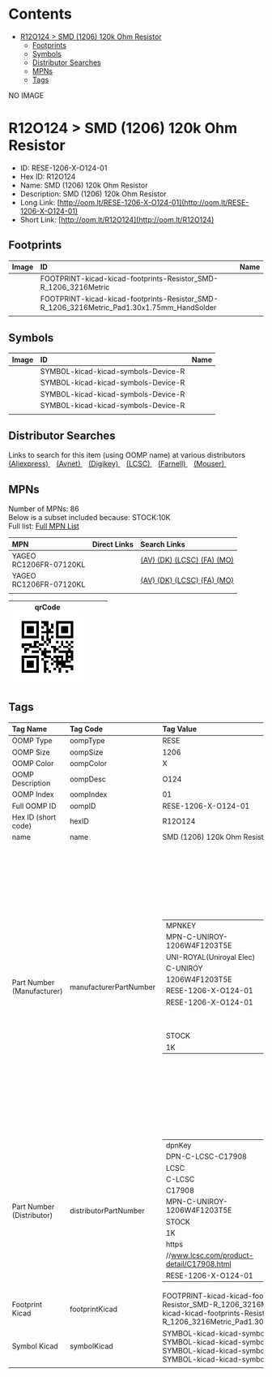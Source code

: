 



Contents
========

* [R12O124 > SMD (1206) 120k Ohm Resistor](#r12o124--smd-1206-120k-ohm-resistor)
	* [Footprints](#footprints)
	* [Symbols](#symbols)
	* [Distributor Searches](#distributor-searches)
	* [MPNs](#mpns)
	* [Tags](#tags)
  
NO IMAGE  
# R12O124 > SMD (1206) 120k Ohm Resistor

- ID: RESE-1206-X-O124-01
- Hex ID: R12O124
- Name: SMD (1206) 120k Ohm Resistor
- Description: SMD (1206) 120k Ohm Resistor
- Long Link: [http://oom.lt/RESE-1206-X-O124-01](http://oom.lt/RESE-1206-X-O124-01)
- Short Link: [http://oom.lt/R12O124](http://oom.lt/R12O124)

## Footprints
  

|Image|ID|Name|
| :--- | :--- | :--- |
||FOOTPRINT-kicad-kicad-footprints-Resistor_SMD-R_1206_3216Metric||
||FOOTPRINT-kicad-kicad-footprints-Resistor_SMD-R_1206_3216Metric_Pad1.30x1.75mm_HandSolder||
||||

## Symbols
  

|Image|ID|Name|
| :--- | :--- | :--- |
|![]()|SYMBOL-kicad-kicad-symbols-Device-R||
|![]()|SYMBOL-kicad-kicad-symbols-Device-R||
|![]()|SYMBOL-kicad-kicad-symbols-Device-R||
|![]()|SYMBOL-kicad-kicad-symbols-Device-R||
||||

## Distributor Searches
  
Links to search for this item (using OOMP name) at various distributors  
[(Aliexpress) ](https://www.aliexpress.com/wholesale?SearchText=1117SMD+1206+120k+Ohm+Resistor)&nbsp;&nbsp;&nbsp;[(Avnet) ](https://www.avnet.com/shop/us/search/SMD+1206+120k+Ohm+Resistor)&nbsp;&nbsp;&nbsp;[(Digikey) ](https://www.digikey.co.uk/en/products/result?s=SMD+1206+120k+Ohm+Resistor)&nbsp;&nbsp;&nbsp;[(LCSC) ](https://www.lcsc.com/search?q=SMD+1206+120k+Ohm+Resistor)&nbsp;&nbsp;&nbsp;[(Farnell) ](https://uk.farnell.com/search?st=SMD+1206+120k+Ohm+Resistor)&nbsp;&nbsp;&nbsp;[(Mouser) ](https://www.mouser.com/c/?q=SMD+1206+120k+Ohm+Resistor)&nbsp;&nbsp;&nbsp;
## MPNs
  
Number of MPNs: 86<br>Below is a subset included because: STOCK:10K <br>Full list: [Full MPN List](MPNLIST.md)  

|MPN|Direct Links|Search Links|
| :--- | :--- | :--- |
|YAGEO<br>RC1206FR-07120KL||[(AV) ](https://www.avnet.com/shop/us/search/RC1206FR-07120KL)[(DK) ](https://www.digikey.co.uk/products/en?keywords=RC1206FR-07120KL)[(LCSC) ](https://www.lcsc.com/search?q=RC1206FR-07120KL)[(FA) ](https://uk.farnell.com/search?st=RC1206FR-07120KL)[(MO) ](https://www.mouser.com/c/?q=RC1206FR-07120KL)|
|YAGEO<br>RC1206FR-07120KL||[(AV) ](https://www.avnet.com/shop/us/search/RC1206FR-07120KL)[(DK) ](https://www.digikey.co.uk/products/en?keywords=RC1206FR-07120KL)[(LCSC) ](https://www.lcsc.com/search?q=RC1206FR-07120KL)[(FA) ](https://uk.farnell.com/search?st=RC1206FR-07120KL)[(MO) ](https://www.mouser.com/c/?q=RC1206FR-07120KL)|
||||
  

|qrCode<br>[![](https://raw.githubusercontent.com/oomlout/oomlout_OOMP_parts_V2/main/RESE/1206/X/O124/01/qrCode_140.png)](https://github.com/oomlout/oomlout_OOMP_parts_V2/tree/main/RESE/1206/X/O124/01/qrCode.png)||||
| :---: | :---: | :---: | :---: |

## Tags
  

|Tag Name|Tag Code|Tag Value|
| :--- | :--- | :--- |
|OOMP Type|oompType|RESE|
|OOMP Size|oompSize|1206|
|OOMP Color|oompColor|X|
|OOMP Description|oompDesc|O124|
|OOMP Index|oompIndex|01|
|Full OOMP ID|oompID|RESE-1206-X-O124-01|
|Hex ID (short code)|hexID|R12O124|
|name|name|SMD (1206) 120k Ohm Resistor|
|Part Number (Manufacturer)|manufacturerPartNumber|<table><tr><td>MPNKEY</td></tr><tr><td> MPN-C-UNIROY-1206W4F1203T5E</td><td> MANUFACTURER</td></tr><tr><td> UNI-ROYAL(Uniroyal Elec)</td><td> MANUCODE</td></tr><tr><td> C-UNIROY</td><td> MPN</td></tr><tr><td> 1206W4F1203T5E</td><td> OOMPIDPARTIAL</td></tr><tr><td> RESE-1206-X-O124-01</td><td> OOMPID</td></tr><tr><td> RESE-1206-X-O124-01</td><td> LINK</td></tr><tr><td> </td><td> DESCRIPTION</td></tr><tr><td> </td><td> TAGS</td></tr><tr><td> STOCK</td></tr><tr><td>1K</td></tr></table></td><td> <table><tr><td>MPNKEY</td></tr><tr><td> MPN-C-UNIROY-1206W4J0124T5E</td><td> MANUFACTURER</td></tr><tr><td> UNI-ROYAL(Uniroyal Elec)</td><td> MANUCODE</td></tr><tr><td> C-UNIROY</td><td> MPN</td></tr><tr><td> 1206W4J0124T5E</td><td> OOMPIDPARTIAL</td></tr><tr><td> RESE-1206-X-O124-01</td><td> OOMPID</td></tr><tr><td> RESE-1206-X-O124-01</td><td> LINK</td></tr><tr><td> </td><td> DESCRIPTION</td></tr><tr><td> </td><td> TAGS</td></tr><tr><td> </td></tr></table></td><td> <table><tr><td>MPNKEY</td></tr><tr><td> MPN-C-UNIROY-TC0625B1203T5E</td><td> MANUFACTURER</td></tr><tr><td> UNI-ROYAL(Uniroyal Elec)</td><td> MANUCODE</td></tr><tr><td> C-UNIROY</td><td> MPN</td></tr><tr><td> TC0625B1203T5E</td><td> OOMPIDPARTIAL</td></tr><tr><td> RESE-1206-X-O124-01</td><td> OOMPID</td></tr><tr><td> RESE-1206-X-O124-01</td><td> LINK</td></tr><tr><td> </td><td> DESCRIPTION</td></tr><tr><td> </td><td> TAGS</td></tr><tr><td> </td></tr></table></td><td> <table><tr><td>MPNKEY</td></tr><tr><td> MPN-C-LIZELE-CR1206J40124G</td><td> MANUFACTURER</td></tr><tr><td> LIZ Elec</td><td> MANUCODE</td></tr><tr><td> C-LIZELE</td><td> MPN</td></tr><tr><td> CR1206J40124G</td><td> OOMPIDPARTIAL</td></tr><tr><td> RESE-1206-X-O124-01</td><td> OOMPID</td></tr><tr><td> RESE-1206-X-O124-01</td><td> LINK</td></tr><tr><td> </td><td> DESCRIPTION</td></tr><tr><td> </td><td> TAGS</td></tr><tr><td> </td></tr></table></td><td> <table><tr><td>MPNKEY</td></tr><tr><td> MPN-C-RALEC-RTT061203FTP</td><td> MANUFACTURER</td></tr><tr><td> RALEC</td><td> MANUCODE</td></tr><tr><td> C-RALEC</td><td> MPN</td></tr><tr><td> RTT061203FTP</td><td> OOMPIDPARTIAL</td></tr><tr><td> RESE-1206-X-O124-01</td><td> OOMPID</td></tr><tr><td> RESE-1206-X-O124-01</td><td> LINK</td></tr><tr><td> </td><td> DESCRIPTION</td></tr><tr><td> </td><td> TAGS</td></tr><tr><td> </td></tr></table></td><td> <table><tr><td>MPNKEY</td></tr><tr><td> MPN-C-RALEC-RTT06124JTP</td><td> MANUFACTURER</td></tr><tr><td> RALEC</td><td> MANUCODE</td></tr><tr><td> C-RALEC</td><td> MPN</td></tr><tr><td> RTT06124JTP</td><td> OOMPIDPARTIAL</td></tr><tr><td> RESE-1206-X-O124-01</td><td> OOMPID</td></tr><tr><td> RESE-1206-X-O124-01</td><td> LINK</td></tr><tr><td> </td><td> DESCRIPTION</td></tr><tr><td> </td><td> TAGS</td></tr><tr><td> </td></tr></table></td><td> <table><tr><td>MPNKEY</td></tr><tr><td> MPN-C-YAGEO-RT1206FRE07120KL</td><td> MANUFACTURER</td></tr><tr><td> YAGEO</td><td> MANUCODE</td></tr><tr><td> C-YAGEO</td><td> MPN</td></tr><tr><td> RT1206FRE07120KL</td><td> OOMPIDPARTIAL</td></tr><tr><td> RESE-1206-X-O124-01</td><td> OOMPID</td></tr><tr><td> RESE-1206-X-O124-01</td><td> LINK</td></tr><tr><td> </td><td> DESCRIPTION</td></tr><tr><td> </td><td> TAGS</td></tr><tr><td> </td></tr></table></td><td> <table><tr><td>MPNKEY</td></tr><tr><td> MPN-C-YAGEO-RT1206FRD07120KL</td><td> MANUFACTURER</td></tr><tr><td> YAGEO</td><td> MANUCODE</td></tr><tr><td> C-YAGEO</td><td> MPN</td></tr><tr><td> RT1206FRD07120KL</td><td> OOMPIDPARTIAL</td></tr><tr><td> RESE-1206-X-O124-01</td><td> OOMPID</td></tr><tr><td> RESE-1206-X-O124-01</td><td> LINK</td></tr><tr><td> </td><td> DESCRIPTION</td></tr><tr><td> </td><td> TAGS</td></tr><tr><td> </td></tr></table></td><td> <table><tr><td>MPNKEY</td></tr><tr><td> MPN-C-YAGEO-RT1206BRD07120KL</td><td> MANUFACTURER</td></tr><tr><td> YAGEO</td><td> MANUCODE</td></tr><tr><td> C-YAGEO</td><td> MPN</td></tr><tr><td> RT1206BRD07120KL</td><td> OOMPIDPARTIAL</td></tr><tr><td> RESE-1206-X-O124-01</td><td> OOMPID</td></tr><tr><td> RESE-1206-X-O124-01</td><td> LINK</td></tr><tr><td> </td><td> DESCRIPTION</td></tr><tr><td> </td><td> TAGS</td></tr><tr><td> STOCK</td></tr><tr><td>1K</td></tr></table></td><td> <table><tr><td>MPNKEY</td></tr><tr><td> MPN-C-YAGEO-RC1206JR-07120KL</td><td> MANUFACTURER</td></tr><tr><td> YAGEO</td><td> MANUCODE</td></tr><tr><td> C-YAGEO</td><td> MPN</td></tr><tr><td> RC1206JR-07120KL</td><td> OOMPIDPARTIAL</td></tr><tr><td> RESE-1206-X-O124-01</td><td> OOMPID</td></tr><tr><td> RESE-1206-X-O124-01</td><td> LINK</td></tr><tr><td> </td><td> DESCRIPTION</td></tr><tr><td> </td><td> TAGS</td></tr><tr><td> STOCK</td></tr><tr><td>1K</td></tr></table></td><td> <table><tr><td>MPNKEY</td></tr><tr><td> MPN-C-TAITEC-RM12FTN1203</td><td> MANUFACTURER</td></tr><tr><td> TA-I Tech</td><td> MANUCODE</td></tr><tr><td> C-TAITEC</td><td> MPN</td></tr><tr><td> RM12FTN1203</td><td> OOMPIDPARTIAL</td></tr><tr><td> RESE-1206-X-O124-01</td><td> OOMPID</td></tr><tr><td> RESE-1206-X-O124-01</td><td> LINK</td></tr><tr><td> </td><td> DESCRIPTION</td></tr><tr><td> </td><td> TAGS</td></tr><tr><td> </td></tr></table></td><td> <table><tr><td>MPNKEY</td></tr><tr><td> MPN-C-YAGEO-RC1206FR-07120KL</td><td> MANUFACTURER</td></tr><tr><td> YAGEO</td><td> MANUCODE</td></tr><tr><td> C-YAGEO</td><td> MPN</td></tr><tr><td> RC1206FR-07120KL</td><td> OOMPIDPARTIAL</td></tr><tr><td> RESE-1206-X-O124-01</td><td> OOMPID</td></tr><tr><td> RESE-1206-X-O124-01</td><td> LINK</td></tr><tr><td> </td><td> DESCRIPTION</td></tr><tr><td> </td><td> TAGS</td></tr><tr><td> STOCK</td></tr><tr><td>10K</td></tr></table></td><td> <table><tr><td>MPNKEY</td></tr><tr><td> MPN-C-WALSIN-WR12X1203FTL</td><td> MANUFACTURER</td></tr><tr><td> Walsin Tech Corp</td><td> MANUCODE</td></tr><tr><td> C-WALSIN</td><td> MPN</td></tr><tr><td> WR12X1203FTL</td><td> OOMPIDPARTIAL</td></tr><tr><td> RESE-1206-X-O124-01</td><td> OOMPID</td></tr><tr><td> RESE-1206-X-O124-01</td><td> LINK</td></tr><tr><td> </td><td> DESCRIPTION</td></tr><tr><td> </td><td> TAGS</td></tr><tr><td> STOCK</td></tr><tr><td>1K</td></tr></table></td><td> <table><tr><td>MPNKEY</td></tr><tr><td> MPN-C-WALSIN-WR12X124JTL</td><td> MANUFACTURER</td></tr><tr><td> Walsin Tech Corp</td><td> MANUCODE</td></tr><tr><td> C-WALSIN</td><td> MPN</td></tr><tr><td> WR12X124JTL</td><td> OOMPIDPARTIAL</td></tr><tr><td> RESE-1206-X-O124-01</td><td> OOMPID</td></tr><tr><td> RESE-1206-X-O124-01</td><td> LINK</td></tr><tr><td> </td><td> DESCRIPTION</td></tr><tr><td> </td><td> TAGS</td></tr><tr><td> </td></tr></table></td><td> <table><tr><td>MPNKEY</td></tr><tr><td> MPN-C-BOURNS-CR1206-FX-1203ELF</td><td> MANUFACTURER</td></tr><tr><td> BOURNS</td><td> MANUCODE</td></tr><tr><td> C-BOURNS</td><td> MPN</td></tr><tr><td> CR1206-FX-1203ELF</td><td> OOMPIDPARTIAL</td></tr><tr><td> RESE-1206-X-O124-01</td><td> OOMPID</td></tr><tr><td> RESE-1206-X-O124-01</td><td> LINK</td></tr><tr><td> </td><td> DESCRIPTION</td></tr><tr><td> </td><td> TAGS</td></tr><tr><td> </td></tr></table></td><td> <table><tr><td>MPNKEY</td></tr><tr><td> MPN-C-YAGEO-AC1206FR-07120KL</td><td> MANUFACTURER</td></tr><tr><td> YAGEO</td><td> MANUCODE</td></tr><tr><td> C-YAGEO</td><td> MPN</td></tr><tr><td> AC1206FR-07120KL</td><td> OOMPIDPARTIAL</td></tr><tr><td> RESE-1206-X-O124-01</td><td> OOMPID</td></tr><tr><td> RESE-1206-X-O124-01</td><td> LINK</td></tr><tr><td> </td><td> DESCRIPTION</td></tr><tr><td> </td><td> TAGS</td></tr><tr><td> </td></tr></table></td><td> <table><tr><td>MPNKEY</td></tr><tr><td> MPN-C-YAGEO-AC1206JR-07120KL</td><td> MANUFACTURER</td></tr><tr><td> YAGEO</td><td> MANUCODE</td></tr><tr><td> C-YAGEO</td><td> MPN</td></tr><tr><td> AC1206JR-07120KL</td><td> OOMPIDPARTIAL</td></tr><tr><td> RESE-1206-X-O124-01</td><td> OOMPID</td></tr><tr><td> RESE-1206-X-O124-01</td><td> LINK</td></tr><tr><td> </td><td> DESCRIPTION</td></tr><tr><td> </td><td> TAGS</td></tr><tr><td> STOCK</td></tr><tr><td>1K</td></tr></table></td><td> <table><tr><td>MPNKEY</td></tr><tr><td> MPN-C-EVEROH-CR1206F120KP05Z</td><td> MANUFACTURER</td></tr><tr><td> Ever Ohms Tech</td><td> MANUCODE</td></tr><tr><td> C-EVEROH</td><td> MPN</td></tr><tr><td> CR1206F120KP05Z</td><td> OOMPIDPARTIAL</td></tr><tr><td> RESE-1206-X-O124-01</td><td> OOMPID</td></tr><tr><td> RESE-1206-X-O124-01</td><td> LINK</td></tr><tr><td> </td><td> DESCRIPTION</td></tr><tr><td> </td><td> TAGS</td></tr><tr><td> STOCK</td></tr><tr><td>1K</td></tr></table></td><td> <table><tr><td>MPNKEY</td></tr><tr><td> MPN-C-FHGUAN-RS-06K124JT</td><td> MANUFACTURER</td></tr><tr><td> FH (Guangdong Fenghua Advanced Tech)</td><td> MANUCODE</td></tr><tr><td> C-FHGUAN</td><td> MPN</td></tr><tr><td> RS-06K124JT</td><td> OOMPIDPARTIAL</td></tr><tr><td> RESE-1206-X-O124-01</td><td> OOMPID</td></tr><tr><td> RESE-1206-X-O124-01</td><td> LINK</td></tr><tr><td> </td><td> DESCRIPTION</td></tr><tr><td> </td><td> TAGS</td></tr><tr><td> STOCK</td></tr><tr><td>1K</td></tr></table></td><td> <table><tr><td>MPNKEY</td></tr><tr><td> MPN-C-FHGUAN-RS-06K1203FT</td><td> MANUFACTURER</td></tr><tr><td> FH (Guangdong Fenghua Advanced Tech)</td><td> MANUCODE</td></tr><tr><td> C-FHGUAN</td><td> MPN</td></tr><tr><td> RS-06K1203FT</td><td> OOMPIDPARTIAL</td></tr><tr><td> RESE-1206-X-O124-01</td><td> OOMPID</td></tr><tr><td> RESE-1206-X-O124-01</td><td> LINK</td></tr><tr><td> </td><td> DESCRIPTION</td></tr><tr><td> </td><td> TAGS</td></tr><tr><td> </td></tr></table></td><td> <table><tr><td>MPNKEY</td></tr><tr><td> MPN-C-FHGUAN-RS-06K124FT</td><td> MANUFACTURER</td></tr><tr><td> FH (Guangdong Fenghua Advanced Tech)</td><td> MANUCODE</td></tr><tr><td> C-FHGUAN</td><td> MPN</td></tr><tr><td> RS-06K124FT</td><td> OOMPIDPARTIAL</td></tr><tr><td> RESE-1206-X-O124-01</td><td> OOMPID</td></tr><tr><td> RESE-1206-X-O124-01</td><td> LINK</td></tr><tr><td> </td><td> DESCRIPTION</td></tr><tr><td> </td><td> TAGS</td></tr><tr><td> STOCK</td></tr><tr><td>1K</td></tr></table></td><td> <table><tr><td>MPNKEY</td></tr><tr><td> MPN-C-KAMAYA-RMC1/8K124FTP</td><td> MANUFACTURER</td></tr><tr><td> KAMAYA</td><td> MANUCODE</td></tr><tr><td> C-KAMAYA</td><td> MPN</td></tr><tr><td> RMC1/8K124FTP</td><td> OOMPIDPARTIAL</td></tr><tr><td> RESE-1206-X-O124-01</td><td> OOMPID</td></tr><tr><td> RESE-1206-X-O124-01</td><td> LINK</td></tr><tr><td> </td><td> DESCRIPTION</td></tr><tr><td> </td><td> TAGS</td></tr><tr><td> </td></tr></table></td><td> <table><tr><td>MPNKEY</td></tr><tr><td> MPN-C-KAMAYA-RMC1/8K124BTP</td><td> MANUFACTURER</td></tr><tr><td> KAMAYA</td><td> MANUCODE</td></tr><tr><td> C-KAMAYA</td><td> MPN</td></tr><tr><td> RMC1/8K124BTP</td><td> OOMPIDPARTIAL</td></tr><tr><td> RESE-1206-X-O124-01</td><td> OOMPID</td></tr><tr><td> RESE-1206-X-O124-01</td><td> LINK</td></tr><tr><td> </td><td> DESCRIPTION</td></tr><tr><td> </td><td> TAGS</td></tr><tr><td> </td></tr></table></td><td> <table><tr><td>MPNKEY</td></tr><tr><td> MPN-C-KOASPE-RK73H2BTTD1203F</td><td> MANUFACTURER</td></tr><tr><td> KOA Speer Elec</td><td> MANUCODE</td></tr><tr><td> C-KOASPE</td><td> MPN</td></tr><tr><td> RK73H2BTTD1203F</td><td> OOMPIDPARTIAL</td></tr><tr><td> RESE-1206-X-O124-01</td><td> OOMPID</td></tr><tr><td> RESE-1206-X-O124-01</td><td> LINK</td></tr><tr><td> </td><td> DESCRIPTION</td></tr><tr><td> </td><td> TAGS</td></tr><tr><td> </td></tr></table></td><td> <table><tr><td>MPNKEY</td></tr><tr><td> MPN-C-RESIST-AECR1206F120KK9</td><td> MANUFACTURER</td></tr><tr><td> Resistor.Today</td><td> MANUCODE</td></tr><tr><td> C-RESIST</td><td> MPN</td></tr><tr><td> AECR1206F120KK9</td><td> OOMPIDPARTIAL</td></tr><tr><td> RESE-1206-X-O124-01</td><td> OOMPID</td></tr><tr><td> RESE-1206-X-O124-01</td><td> LINK</td></tr><tr><td> </td><td> DESCRIPTION</td></tr><tr><td> </td><td> TAGS</td></tr><tr><td> STOCK</td></tr><tr><td>1K</td></tr></table></td><td> <table><tr><td>MPNKEY</td></tr><tr><td> MPN-C-VIKING-CR-06FL7--120K</td><td> MANUFACTURER</td></tr><tr><td> Viking Tech</td><td> MANUCODE</td></tr><tr><td> C-VIKING</td><td> MPN</td></tr><tr><td> CR-06FL7--120K</td><td> OOMPIDPARTIAL</td></tr><tr><td> RESE-1206-X-O124-01</td><td> OOMPID</td></tr><tr><td> RESE-1206-X-O124-01</td><td> LINK</td></tr><tr><td> </td><td> DESCRIPTION</td></tr><tr><td> </td><td> TAGS</td></tr><tr><td> STOCK</td></tr><tr><td>1K</td></tr></table></td><td> <table><tr><td>MPNKEY</td></tr><tr><td> MPN-C-EVEROH-CR1206F120KP05</td><td> MANUFACTURER</td></tr><tr><td> Ever Ohms Tech</td><td> MANUCODE</td></tr><tr><td> C-EVEROH</td><td> MPN</td></tr><tr><td> CR1206F120KP05</td><td> OOMPIDPARTIAL</td></tr><tr><td> RESE-1206-X-O124-01</td><td> OOMPID</td></tr><tr><td> RESE-1206-X-O124-01</td><td> LINK</td></tr><tr><td> </td><td> DESCRIPTION</td></tr><tr><td> </td><td> TAGS</td></tr><tr><td> </td></tr></table></td><td> <table><tr><td>MPNKEY</td></tr><tr><td> MPN-C-KOASPE-RK73B2BTTD124J</td><td> MANUFACTURER</td></tr><tr><td> KOA Speer Elec</td><td> MANUCODE</td></tr><tr><td> C-KOASPE</td><td> MPN</td></tr><tr><td> RK73B2BTTD124J</td><td> OOMPIDPARTIAL</td></tr><tr><td> RESE-1206-X-O124-01</td><td> OOMPID</td></tr><tr><td> RESE-1206-X-O124-01</td><td> LINK</td></tr><tr><td> </td><td> DESCRIPTION</td></tr><tr><td> </td><td> TAGS</td></tr><tr><td> STOCK</td></tr><tr><td>1K</td></tr></table></td><td> <table><tr><td>MPNKEY</td></tr><tr><td> MPN-C-UNIROY-NQ06W4F1203T5E</td><td> MANUFACTURER</td></tr><tr><td> UNI-ROYAL(Uniroyal Elec)</td><td> MANUCODE</td></tr><tr><td> C-UNIROY</td><td> MPN</td></tr><tr><td> NQ06W4F1203T5E</td><td> OOMPIDPARTIAL</td></tr><tr><td> RESE-1206-X-O124-01</td><td> OOMPID</td></tr><tr><td> RESE-1206-X-O124-01</td><td> LINK</td></tr><tr><td> </td><td> DESCRIPTION</td></tr><tr><td> </td><td> TAGS</td></tr><tr><td> STOCK</td></tr><tr><td>1K</td></tr></table></td><td> <table><tr><td>MPNKEY</td></tr><tr><td> MPN-C-UNIROY-AS0606J0124T5E</td><td> MANUFACTURER</td></tr><tr><td> UNI-ROYAL(Uniroyal Elec)</td><td> MANUCODE</td></tr><tr><td> C-UNIROY</td><td> MPN</td></tr><tr><td> AS0606J0124T5E</td><td> OOMPIDPARTIAL</td></tr><tr><td> RESE-1206-X-O124-01</td><td> OOMPID</td></tr><tr><td> RESE-1206-X-O124-01</td><td> LINK</td></tr><tr><td> </td><td> DESCRIPTION</td></tr><tr><td> </td><td> TAGS</td></tr><tr><td> STOCK</td></tr><tr><td>1K</td></tr></table></td><td> <table><tr><td>MPNKEY</td></tr><tr><td> MPN-C-PANASO-ERJ-U08F1203V</td><td> MANUFACTURER</td></tr><tr><td> PANASONIC</td><td> MANUCODE</td></tr><tr><td> C-PANASO</td><td> MPN</td></tr><tr><td> ERJ-U08F1203V</td><td> OOMPIDPARTIAL</td></tr><tr><td> RESE-1206-X-O124-01</td><td> OOMPID</td></tr><tr><td> RESE-1206-X-O124-01</td><td> LINK</td></tr><tr><td> </td><td> DESCRIPTION</td></tr><tr><td> </td><td> TAGS</td></tr><tr><td> </td></tr></table></td><td> <table><tr><td>MPNKEY</td></tr><tr><td> MPN-C-VISHAY-TNPW1206120KBETY</td><td> MANUFACTURER</td></tr><tr><td> Vishay Intertech</td><td> MANUCODE</td></tr><tr><td> C-VISHAY</td><td> MPN</td></tr><tr><td> TNPW1206120KBETY</td><td> OOMPIDPARTIAL</td></tr><tr><td> RESE-1206-X-O124-01</td><td> OOMPID</td></tr><tr><td> RESE-1206-X-O124-01</td><td> LINK</td></tr><tr><td> </td><td> DESCRIPTION</td></tr><tr><td> </td><td> TAGS</td></tr><tr><td> </td></tr></table></td><td> <table><tr><td>MPNKEY</td></tr><tr><td> MPN-C-VISHAY-TNPW1206120KFHEA</td><td> MANUFACTURER</td></tr><tr><td> Vishay Intertech</td><td> MANUCODE</td></tr><tr><td> C-VISHAY</td><td> MPN</td></tr><tr><td> TNPW1206120KFHEA</td><td> OOMPIDPARTIAL</td></tr><tr><td> RESE-1206-X-O124-01</td><td> OOMPID</td></tr><tr><td> RESE-1206-X-O124-01</td><td> LINK</td></tr><tr><td> </td><td> DESCRIPTION</td></tr><tr><td> </td><td> TAGS</td></tr><tr><td> </td></tr></table></td><td> <table><tr><td>MPNKEY</td></tr><tr><td> MPN-C-VISHAY-TNPW1206120KBETA</td><td> MANUFACTURER</td></tr><tr><td> Vishay Intertech</td><td> MANUCODE</td></tr><tr><td> C-VISHAY</td><td> MPN</td></tr><tr><td> TNPW1206120KBETA</td><td> OOMPIDPARTIAL</td></tr><tr><td> RESE-1206-X-O124-01</td><td> OOMPID</td></tr><tr><td> RESE-1206-X-O124-01</td><td> LINK</td></tr><tr><td> </td><td> DESCRIPTION</td></tr><tr><td> </td><td> TAGS</td></tr><tr><td> </td></tr></table></td><td> <table><tr><td>MPNKEY</td></tr><tr><td> MPN-C-PANASO-ERA-8AEB124V</td><td> MANUFACTURER</td></tr><tr><td> PANASONIC</td><td> MANUCODE</td></tr><tr><td> C-PANASO</td><td> MPN</td></tr><tr><td> ERA-8AEB124V</td><td> OOMPIDPARTIAL</td></tr><tr><td> RESE-1206-X-O124-01</td><td> OOMPID</td></tr><tr><td> RESE-1206-X-O124-01</td><td> LINK</td></tr><tr><td> </td><td> DESCRIPTION</td></tr><tr><td> </td><td> TAGS</td></tr><tr><td> </td></tr></table></td><td> <table><tr><td>MPNKEY</td></tr><tr><td> MPN-C-SUSUMU-RG3216P-1203-B-T1</td><td> MANUFACTURER</td></tr><tr><td> SUSUMU</td><td> MANUCODE</td></tr><tr><td> C-SUSUMU</td><td> MPN</td></tr><tr><td> RG3216P-1203-B-T1</td><td> OOMPIDPARTIAL</td></tr><tr><td> RESE-1206-X-O124-01</td><td> OOMPID</td></tr><tr><td> RESE-1206-X-O124-01</td><td> LINK</td></tr><tr><td> </td><td> DESCRIPTION</td></tr><tr><td> </td><td> TAGS</td></tr><tr><td> </td></tr></table></td><td> <table><tr><td>MPNKEY</td></tr><tr><td> MPN-C-VISHAY-CRCW1206120KJNEA</td><td> MANUFACTURER</td></tr><tr><td> Vishay Intertech</td><td> MANUCODE</td></tr><tr><td> C-VISHAY</td><td> MPN</td></tr><tr><td> CRCW1206120KJNEA</td><td> OOMPIDPARTIAL</td></tr><tr><td> RESE-1206-X-O124-01</td><td> OOMPID</td></tr><tr><td> RESE-1206-X-O124-01</td><td> LINK</td></tr><tr><td> </td><td> DESCRIPTION</td></tr><tr><td> </td><td> TAGS</td></tr><tr><td> </td></tr></table></td><td> <table><tr><td>MPNKEY</td></tr><tr><td> MPN-C-ROHMSE-ESR18EZPJ124</td><td> MANUFACTURER</td></tr><tr><td> ROHM Semicon</td><td> MANUCODE</td></tr><tr><td> C-ROHMSE</td><td> MPN</td></tr><tr><td> ESR18EZPJ124</td><td> OOMPIDPARTIAL</td></tr><tr><td> RESE-1206-X-O124-01</td><td> OOMPID</td></tr><tr><td> RESE-1206-X-O124-01</td><td> LINK</td></tr><tr><td> </td><td> DESCRIPTION</td></tr><tr><td> </td><td> TAGS</td></tr><tr><td> </td></tr></table></td><td> <table><tr><td>MPNKEY</td></tr><tr><td> MPN-C-VISHAY-TNPW1206120KBEEA</td><td> MANUFACTURER</td></tr><tr><td> Vishay Intertech</td><td> MANUCODE</td></tr><tr><td> C-VISHAY</td><td> MPN</td></tr><tr><td> TNPW1206120KBEEA</td><td> OOMPIDPARTIAL</td></tr><tr><td> RESE-1206-X-O124-01</td><td> OOMPID</td></tr><tr><td> RESE-1206-X-O124-01</td><td> LINK</td></tr><tr><td> </td><td> DESCRIPTION</td></tr><tr><td> </td><td> TAGS</td></tr><tr><td> </td></tr></table></td><td> <table><tr><td>MPNKEY</td></tr><tr><td> MPN-C-VISHAY-CRCW1206120KFKEA</td><td> MANUFACTURER</td></tr><tr><td> Vishay Intertech</td><td> MANUCODE</td></tr><tr><td> C-VISHAY</td><td> MPN</td></tr><tr><td> CRCW1206120KFKEA</td><td> OOMPIDPARTIAL</td></tr><tr><td> RESE-1206-X-O124-01</td><td> OOMPID</td></tr><tr><td> RESE-1206-X-O124-01</td><td> LINK</td></tr><tr><td> </td><td> DESCRIPTION</td></tr><tr><td> </td><td> TAGS</td></tr><tr><td> </td></tr></table></td><td> <table><tr><td>MPNKEY</td></tr><tr><td> MPN-C-TECONN-CRG1206F120K</td><td> MANUFACTURER</td></tr><tr><td> TE Connectivity</td><td> MANUCODE</td></tr><tr><td> C-TECONN</td><td> MPN</td></tr><tr><td> CRG1206F120K</td><td> OOMPIDPARTIAL</td></tr><tr><td> RESE-1206-X-O124-01</td><td> OOMPID</td></tr><tr><td> RESE-1206-X-O124-01</td><td> LINK</td></tr><tr><td> </td><td> DESCRIPTION</td></tr><tr><td> </td><td> TAGS</td></tr><tr><td> </td></tr></table></td><td> <table><tr><td>MPNKEY</td></tr><tr><td> MPN-C-TECONN-CRGH1206J120K</td><td> MANUFACTURER</td></tr><tr><td> TE Connectivity</td><td> MANUCODE</td></tr><tr><td> C-TECONN</td><td> MPN</td></tr><tr><td> CRGH1206J120K</td><td> OOMPIDPARTIAL</td></tr><tr><td> RESE-1206-X-O124-01</td><td> OOMPID</td></tr><tr><td> RESE-1206-X-O124-01</td><td> LINK</td></tr><tr><td> </td><td> DESCRIPTION</td></tr><tr><td> </td><td> TAGS</td></tr><tr><td> </td></tr></table></td><td> <table><tr><td>MPNKEY</td></tr><tr><td> MPN-C-ROHMSE-ESR18EZPF1203</td><td> MANUFACTURER</td></tr><tr><td> ROHM Semicon</td><td> MANUCODE</td></tr><tr><td> C-ROHMSE</td><td> MPN</td></tr><tr><td> ESR18EZPF1203</td><td> OOMPIDPARTIAL</td></tr><tr><td> RESE-1206-X-O124-01</td><td> OOMPID</td></tr><tr><td> RESE-1206-X-O124-01</td><td> LINK</td></tr><tr><td> </td><td> DESCRIPTION</td></tr><tr><td> </td><td> TAGS</td></tr><tr><td> </td></tr></table></td><td> <table><tr><td>MPNKEY</td></tr><tr><td> MPN-C-UNIROY-1206W4F1203T5E</td><td> MANUFACTURER</td></tr><tr><td> UNI-ROYAL(Uniroyal Elec)</td><td> MANUCODE</td></tr><tr><td> C-UNIROY</td><td> MPN</td></tr><tr><td> 1206W4F1203T5E</td><td> OOMPIDPARTIAL</td></tr><tr><td> RESE-1206-X-O124-01</td><td> OOMPID</td></tr><tr><td> RESE-1206-X-O124-01</td><td> LINK</td></tr><tr><td> </td><td> DESCRIPTION</td></tr><tr><td> </td><td> TAGS</td></tr><tr><td> STOCK</td></tr><tr><td>1K</td></tr></table></td><td> <table><tr><td>MPNKEY</td></tr><tr><td> MPN-C-UNIROY-1206W4J0124T5E</td><td> MANUFACTURER</td></tr><tr><td> UNI-ROYAL(Uniroyal Elec)</td><td> MANUCODE</td></tr><tr><td> C-UNIROY</td><td> MPN</td></tr><tr><td> 1206W4J0124T5E</td><td> OOMPIDPARTIAL</td></tr><tr><td> RESE-1206-X-O124-01</td><td> OOMPID</td></tr><tr><td> RESE-1206-X-O124-01</td><td> LINK</td></tr><tr><td> </td><td> DESCRIPTION</td></tr><tr><td> </td><td> TAGS</td></tr><tr><td> </td></tr></table></td><td> <table><tr><td>MPNKEY</td></tr><tr><td> MPN-C-UNIROY-TC0625B1203T5E</td><td> MANUFACTURER</td></tr><tr><td> UNI-ROYAL(Uniroyal Elec)</td><td> MANUCODE</td></tr><tr><td> C-UNIROY</td><td> MPN</td></tr><tr><td> TC0625B1203T5E</td><td> OOMPIDPARTIAL</td></tr><tr><td> RESE-1206-X-O124-01</td><td> OOMPID</td></tr><tr><td> RESE-1206-X-O124-01</td><td> LINK</td></tr><tr><td> </td><td> DESCRIPTION</td></tr><tr><td> </td><td> TAGS</td></tr><tr><td> </td></tr></table></td><td> <table><tr><td>MPNKEY</td></tr><tr><td> MPN-C-LIZELE-CR1206J40124G</td><td> MANUFACTURER</td></tr><tr><td> LIZ Elec</td><td> MANUCODE</td></tr><tr><td> C-LIZELE</td><td> MPN</td></tr><tr><td> CR1206J40124G</td><td> OOMPIDPARTIAL</td></tr><tr><td> RESE-1206-X-O124-01</td><td> OOMPID</td></tr><tr><td> RESE-1206-X-O124-01</td><td> LINK</td></tr><tr><td> </td><td> DESCRIPTION</td></tr><tr><td> </td><td> TAGS</td></tr><tr><td> </td></tr></table></td><td> <table><tr><td>MPNKEY</td></tr><tr><td> MPN-C-RALEC-RTT061203FTP</td><td> MANUFACTURER</td></tr><tr><td> RALEC</td><td> MANUCODE</td></tr><tr><td> C-RALEC</td><td> MPN</td></tr><tr><td> RTT061203FTP</td><td> OOMPIDPARTIAL</td></tr><tr><td> RESE-1206-X-O124-01</td><td> OOMPID</td></tr><tr><td> RESE-1206-X-O124-01</td><td> LINK</td></tr><tr><td> </td><td> DESCRIPTION</td></tr><tr><td> </td><td> TAGS</td></tr><tr><td> </td></tr></table></td><td> <table><tr><td>MPNKEY</td></tr><tr><td> MPN-C-RALEC-RTT06124JTP</td><td> MANUFACTURER</td></tr><tr><td> RALEC</td><td> MANUCODE</td></tr><tr><td> C-RALEC</td><td> MPN</td></tr><tr><td> RTT06124JTP</td><td> OOMPIDPARTIAL</td></tr><tr><td> RESE-1206-X-O124-01</td><td> OOMPID</td></tr><tr><td> RESE-1206-X-O124-01</td><td> LINK</td></tr><tr><td> </td><td> DESCRIPTION</td></tr><tr><td> </td><td> TAGS</td></tr><tr><td> </td></tr></table></td><td> <table><tr><td>MPNKEY</td></tr><tr><td> MPN-C-YAGEO-RT1206FRE07120KL</td><td> MANUFACTURER</td></tr><tr><td> YAGEO</td><td> MANUCODE</td></tr><tr><td> C-YAGEO</td><td> MPN</td></tr><tr><td> RT1206FRE07120KL</td><td> OOMPIDPARTIAL</td></tr><tr><td> RESE-1206-X-O124-01</td><td> OOMPID</td></tr><tr><td> RESE-1206-X-O124-01</td><td> LINK</td></tr><tr><td> </td><td> DESCRIPTION</td></tr><tr><td> </td><td> TAGS</td></tr><tr><td> </td></tr></table></td><td> <table><tr><td>MPNKEY</td></tr><tr><td> MPN-C-YAGEO-RT1206FRD07120KL</td><td> MANUFACTURER</td></tr><tr><td> YAGEO</td><td> MANUCODE</td></tr><tr><td> C-YAGEO</td><td> MPN</td></tr><tr><td> RT1206FRD07120KL</td><td> OOMPIDPARTIAL</td></tr><tr><td> RESE-1206-X-O124-01</td><td> OOMPID</td></tr><tr><td> RESE-1206-X-O124-01</td><td> LINK</td></tr><tr><td> </td><td> DESCRIPTION</td></tr><tr><td> </td><td> TAGS</td></tr><tr><td> </td></tr></table></td><td> <table><tr><td>MPNKEY</td></tr><tr><td> MPN-C-YAGEO-RT1206BRD07120KL</td><td> MANUFACTURER</td></tr><tr><td> YAGEO</td><td> MANUCODE</td></tr><tr><td> C-YAGEO</td><td> MPN</td></tr><tr><td> RT1206BRD07120KL</td><td> OOMPIDPARTIAL</td></tr><tr><td> RESE-1206-X-O124-01</td><td> OOMPID</td></tr><tr><td> RESE-1206-X-O124-01</td><td> LINK</td></tr><tr><td> </td><td> DESCRIPTION</td></tr><tr><td> </td><td> TAGS</td></tr><tr><td> STOCK</td></tr><tr><td>1K</td></tr></table></td><td> <table><tr><td>MPNKEY</td></tr><tr><td> MPN-C-YAGEO-RC1206JR-07120KL</td><td> MANUFACTURER</td></tr><tr><td> YAGEO</td><td> MANUCODE</td></tr><tr><td> C-YAGEO</td><td> MPN</td></tr><tr><td> RC1206JR-07120KL</td><td> OOMPIDPARTIAL</td></tr><tr><td> RESE-1206-X-O124-01</td><td> OOMPID</td></tr><tr><td> RESE-1206-X-O124-01</td><td> LINK</td></tr><tr><td> </td><td> DESCRIPTION</td></tr><tr><td> </td><td> TAGS</td></tr><tr><td> STOCK</td></tr><tr><td>1K</td></tr></table></td><td> <table><tr><td>MPNKEY</td></tr><tr><td> MPN-C-TAITEC-RM12FTN1203</td><td> MANUFACTURER</td></tr><tr><td> TA-I Tech</td><td> MANUCODE</td></tr><tr><td> C-TAITEC</td><td> MPN</td></tr><tr><td> RM12FTN1203</td><td> OOMPIDPARTIAL</td></tr><tr><td> RESE-1206-X-O124-01</td><td> OOMPID</td></tr><tr><td> RESE-1206-X-O124-01</td><td> LINK</td></tr><tr><td> </td><td> DESCRIPTION</td></tr><tr><td> </td><td> TAGS</td></tr><tr><td> </td></tr></table></td><td> <table><tr><td>MPNKEY</td></tr><tr><td> MPN-C-YAGEO-RC1206FR-07120KL</td><td> MANUFACTURER</td></tr><tr><td> YAGEO</td><td> MANUCODE</td></tr><tr><td> C-YAGEO</td><td> MPN</td></tr><tr><td> RC1206FR-07120KL</td><td> OOMPIDPARTIAL</td></tr><tr><td> RESE-1206-X-O124-01</td><td> OOMPID</td></tr><tr><td> RESE-1206-X-O124-01</td><td> LINK</td></tr><tr><td> </td><td> DESCRIPTION</td></tr><tr><td> </td><td> TAGS</td></tr><tr><td> STOCK</td></tr><tr><td>10K</td></tr></table></td><td> <table><tr><td>MPNKEY</td></tr><tr><td> MPN-C-WALSIN-WR12X1203FTL</td><td> MANUFACTURER</td></tr><tr><td> Walsin Tech Corp</td><td> MANUCODE</td></tr><tr><td> C-WALSIN</td><td> MPN</td></tr><tr><td> WR12X1203FTL</td><td> OOMPIDPARTIAL</td></tr><tr><td> RESE-1206-X-O124-01</td><td> OOMPID</td></tr><tr><td> RESE-1206-X-O124-01</td><td> LINK</td></tr><tr><td> </td><td> DESCRIPTION</td></tr><tr><td> </td><td> TAGS</td></tr><tr><td> STOCK</td></tr><tr><td>1K</td></tr></table></td><td> <table><tr><td>MPNKEY</td></tr><tr><td> MPN-C-WALSIN-WR12X124JTL</td><td> MANUFACTURER</td></tr><tr><td> Walsin Tech Corp</td><td> MANUCODE</td></tr><tr><td> C-WALSIN</td><td> MPN</td></tr><tr><td> WR12X124JTL</td><td> OOMPIDPARTIAL</td></tr><tr><td> RESE-1206-X-O124-01</td><td> OOMPID</td></tr><tr><td> RESE-1206-X-O124-01</td><td> LINK</td></tr><tr><td> </td><td> DESCRIPTION</td></tr><tr><td> </td><td> TAGS</td></tr><tr><td> </td></tr></table></td><td> <table><tr><td>MPNKEY</td></tr><tr><td> MPN-C-BOURNS-CR1206-FX-1203ELF</td><td> MANUFACTURER</td></tr><tr><td> BOURNS</td><td> MANUCODE</td></tr><tr><td> C-BOURNS</td><td> MPN</td></tr><tr><td> CR1206-FX-1203ELF</td><td> OOMPIDPARTIAL</td></tr><tr><td> RESE-1206-X-O124-01</td><td> OOMPID</td></tr><tr><td> RESE-1206-X-O124-01</td><td> LINK</td></tr><tr><td> </td><td> DESCRIPTION</td></tr><tr><td> </td><td> TAGS</td></tr><tr><td> </td></tr></table></td><td> <table><tr><td>MPNKEY</td></tr><tr><td> MPN-C-YAGEO-AC1206FR-07120KL</td><td> MANUFACTURER</td></tr><tr><td> YAGEO</td><td> MANUCODE</td></tr><tr><td> C-YAGEO</td><td> MPN</td></tr><tr><td> AC1206FR-07120KL</td><td> OOMPIDPARTIAL</td></tr><tr><td> RESE-1206-X-O124-01</td><td> OOMPID</td></tr><tr><td> RESE-1206-X-O124-01</td><td> LINK</td></tr><tr><td> </td><td> DESCRIPTION</td></tr><tr><td> </td><td> TAGS</td></tr><tr><td> </td></tr></table></td><td> <table><tr><td>MPNKEY</td></tr><tr><td> MPN-C-YAGEO-AC1206JR-07120KL</td><td> MANUFACTURER</td></tr><tr><td> YAGEO</td><td> MANUCODE</td></tr><tr><td> C-YAGEO</td><td> MPN</td></tr><tr><td> AC1206JR-07120KL</td><td> OOMPIDPARTIAL</td></tr><tr><td> RESE-1206-X-O124-01</td><td> OOMPID</td></tr><tr><td> RESE-1206-X-O124-01</td><td> LINK</td></tr><tr><td> </td><td> DESCRIPTION</td></tr><tr><td> </td><td> TAGS</td></tr><tr><td> STOCK</td></tr><tr><td>1K</td></tr></table></td><td> <table><tr><td>MPNKEY</td></tr><tr><td> MPN-C-EVEROH-CR1206F120KP05Z</td><td> MANUFACTURER</td></tr><tr><td> Ever Ohms Tech</td><td> MANUCODE</td></tr><tr><td> C-EVEROH</td><td> MPN</td></tr><tr><td> CR1206F120KP05Z</td><td> OOMPIDPARTIAL</td></tr><tr><td> RESE-1206-X-O124-01</td><td> OOMPID</td></tr><tr><td> RESE-1206-X-O124-01</td><td> LINK</td></tr><tr><td> </td><td> DESCRIPTION</td></tr><tr><td> </td><td> TAGS</td></tr><tr><td> STOCK</td></tr><tr><td>1K</td></tr></table></td><td> <table><tr><td>MPNKEY</td></tr><tr><td> MPN-C-FHGUAN-RS-06K124JT</td><td> MANUFACTURER</td></tr><tr><td> FH (Guangdong Fenghua Advanced Tech)</td><td> MANUCODE</td></tr><tr><td> C-FHGUAN</td><td> MPN</td></tr><tr><td> RS-06K124JT</td><td> OOMPIDPARTIAL</td></tr><tr><td> RESE-1206-X-O124-01</td><td> OOMPID</td></tr><tr><td> RESE-1206-X-O124-01</td><td> LINK</td></tr><tr><td> </td><td> DESCRIPTION</td></tr><tr><td> </td><td> TAGS</td></tr><tr><td> STOCK</td></tr><tr><td>1K</td></tr></table></td><td> <table><tr><td>MPNKEY</td></tr><tr><td> MPN-C-FHGUAN-RS-06K1203FT</td><td> MANUFACTURER</td></tr><tr><td> FH (Guangdong Fenghua Advanced Tech)</td><td> MANUCODE</td></tr><tr><td> C-FHGUAN</td><td> MPN</td></tr><tr><td> RS-06K1203FT</td><td> OOMPIDPARTIAL</td></tr><tr><td> RESE-1206-X-O124-01</td><td> OOMPID</td></tr><tr><td> RESE-1206-X-O124-01</td><td> LINK</td></tr><tr><td> </td><td> DESCRIPTION</td></tr><tr><td> </td><td> TAGS</td></tr><tr><td> </td></tr></table></td><td> <table><tr><td>MPNKEY</td></tr><tr><td> MPN-C-FHGUAN-RS-06K124FT</td><td> MANUFACTURER</td></tr><tr><td> FH (Guangdong Fenghua Advanced Tech)</td><td> MANUCODE</td></tr><tr><td> C-FHGUAN</td><td> MPN</td></tr><tr><td> RS-06K124FT</td><td> OOMPIDPARTIAL</td></tr><tr><td> RESE-1206-X-O124-01</td><td> OOMPID</td></tr><tr><td> RESE-1206-X-O124-01</td><td> LINK</td></tr><tr><td> </td><td> DESCRIPTION</td></tr><tr><td> </td><td> TAGS</td></tr><tr><td> STOCK</td></tr><tr><td>1K</td></tr></table></td><td> <table><tr><td>MPNKEY</td></tr><tr><td> MPN-C-KAMAYA-RMC1/8K124FTP</td><td> MANUFACTURER</td></tr><tr><td> KAMAYA</td><td> MANUCODE</td></tr><tr><td> C-KAMAYA</td><td> MPN</td></tr><tr><td> RMC1/8K124FTP</td><td> OOMPIDPARTIAL</td></tr><tr><td> RESE-1206-X-O124-01</td><td> OOMPID</td></tr><tr><td> RESE-1206-X-O124-01</td><td> LINK</td></tr><tr><td> </td><td> DESCRIPTION</td></tr><tr><td> </td><td> TAGS</td></tr><tr><td> </td></tr></table></td><td> <table><tr><td>MPNKEY</td></tr><tr><td> MPN-C-KAMAYA-RMC1/8K124BTP</td><td> MANUFACTURER</td></tr><tr><td> KAMAYA</td><td> MANUCODE</td></tr><tr><td> C-KAMAYA</td><td> MPN</td></tr><tr><td> RMC1/8K124BTP</td><td> OOMPIDPARTIAL</td></tr><tr><td> RESE-1206-X-O124-01</td><td> OOMPID</td></tr><tr><td> RESE-1206-X-O124-01</td><td> LINK</td></tr><tr><td> </td><td> DESCRIPTION</td></tr><tr><td> </td><td> TAGS</td></tr><tr><td> </td></tr></table></td><td> <table><tr><td>MPNKEY</td></tr><tr><td> MPN-C-KOASPE-RK73H2BTTD1203F</td><td> MANUFACTURER</td></tr><tr><td> KOA Speer Elec</td><td> MANUCODE</td></tr><tr><td> C-KOASPE</td><td> MPN</td></tr><tr><td> RK73H2BTTD1203F</td><td> OOMPIDPARTIAL</td></tr><tr><td> RESE-1206-X-O124-01</td><td> OOMPID</td></tr><tr><td> RESE-1206-X-O124-01</td><td> LINK</td></tr><tr><td> </td><td> DESCRIPTION</td></tr><tr><td> </td><td> TAGS</td></tr><tr><td> </td></tr></table></td><td> <table><tr><td>MPNKEY</td></tr><tr><td> MPN-C-RESIST-AECR1206F120KK9</td><td> MANUFACTURER</td></tr><tr><td> Resistor.Today</td><td> MANUCODE</td></tr><tr><td> C-RESIST</td><td> MPN</td></tr><tr><td> AECR1206F120KK9</td><td> OOMPIDPARTIAL</td></tr><tr><td> RESE-1206-X-O124-01</td><td> OOMPID</td></tr><tr><td> RESE-1206-X-O124-01</td><td> LINK</td></tr><tr><td> </td><td> DESCRIPTION</td></tr><tr><td> </td><td> TAGS</td></tr><tr><td> STOCK</td></tr><tr><td>1K</td></tr></table></td><td> <table><tr><td>MPNKEY</td></tr><tr><td> MPN-C-VIKING-CR-06FL7--120K</td><td> MANUFACTURER</td></tr><tr><td> Viking Tech</td><td> MANUCODE</td></tr><tr><td> C-VIKING</td><td> MPN</td></tr><tr><td> CR-06FL7--120K</td><td> OOMPIDPARTIAL</td></tr><tr><td> RESE-1206-X-O124-01</td><td> OOMPID</td></tr><tr><td> RESE-1206-X-O124-01</td><td> LINK</td></tr><tr><td> </td><td> DESCRIPTION</td></tr><tr><td> </td><td> TAGS</td></tr><tr><td> STOCK</td></tr><tr><td>1K</td></tr></table></td><td> <table><tr><td>MPNKEY</td></tr><tr><td> MPN-C-EVEROH-CR1206F120KP05</td><td> MANUFACTURER</td></tr><tr><td> Ever Ohms Tech</td><td> MANUCODE</td></tr><tr><td> C-EVEROH</td><td> MPN</td></tr><tr><td> CR1206F120KP05</td><td> OOMPIDPARTIAL</td></tr><tr><td> RESE-1206-X-O124-01</td><td> OOMPID</td></tr><tr><td> RESE-1206-X-O124-01</td><td> LINK</td></tr><tr><td> </td><td> DESCRIPTION</td></tr><tr><td> </td><td> TAGS</td></tr><tr><td> </td></tr></table></td><td> <table><tr><td>MPNKEY</td></tr><tr><td> MPN-C-KOASPE-RK73B2BTTD124J</td><td> MANUFACTURER</td></tr><tr><td> KOA Speer Elec</td><td> MANUCODE</td></tr><tr><td> C-KOASPE</td><td> MPN</td></tr><tr><td> RK73B2BTTD124J</td><td> OOMPIDPARTIAL</td></tr><tr><td> RESE-1206-X-O124-01</td><td> OOMPID</td></tr><tr><td> RESE-1206-X-O124-01</td><td> LINK</td></tr><tr><td> </td><td> DESCRIPTION</td></tr><tr><td> </td><td> TAGS</td></tr><tr><td> STOCK</td></tr><tr><td>1K</td></tr></table></td><td> <table><tr><td>MPNKEY</td></tr><tr><td> MPN-C-UNIROY-NQ06W4F1203T5E</td><td> MANUFACTURER</td></tr><tr><td> UNI-ROYAL(Uniroyal Elec)</td><td> MANUCODE</td></tr><tr><td> C-UNIROY</td><td> MPN</td></tr><tr><td> NQ06W4F1203T5E</td><td> OOMPIDPARTIAL</td></tr><tr><td> RESE-1206-X-O124-01</td><td> OOMPID</td></tr><tr><td> RESE-1206-X-O124-01</td><td> LINK</td></tr><tr><td> </td><td> DESCRIPTION</td></tr><tr><td> </td><td> TAGS</td></tr><tr><td> STOCK</td></tr><tr><td>1K</td></tr></table></td><td> <table><tr><td>MPNKEY</td></tr><tr><td> MPN-C-UNIROY-AS0606J0124T5E</td><td> MANUFACTURER</td></tr><tr><td> UNI-ROYAL(Uniroyal Elec)</td><td> MANUCODE</td></tr><tr><td> C-UNIROY</td><td> MPN</td></tr><tr><td> AS0606J0124T5E</td><td> OOMPIDPARTIAL</td></tr><tr><td> RESE-1206-X-O124-01</td><td> OOMPID</td></tr><tr><td> RESE-1206-X-O124-01</td><td> LINK</td></tr><tr><td> </td><td> DESCRIPTION</td></tr><tr><td> </td><td> TAGS</td></tr><tr><td> STOCK</td></tr><tr><td>1K</td></tr></table></td><td> <table><tr><td>MPNKEY</td></tr><tr><td> MPN-C-PANASO-ERJ-U08F1203V</td><td> MANUFACTURER</td></tr><tr><td> PANASONIC</td><td> MANUCODE</td></tr><tr><td> C-PANASO</td><td> MPN</td></tr><tr><td> ERJ-U08F1203V</td><td> OOMPIDPARTIAL</td></tr><tr><td> RESE-1206-X-O124-01</td><td> OOMPID</td></tr><tr><td> RESE-1206-X-O124-01</td><td> LINK</td></tr><tr><td> </td><td> DESCRIPTION</td></tr><tr><td> </td><td> TAGS</td></tr><tr><td> </td></tr></table></td><td> <table><tr><td>MPNKEY</td></tr><tr><td> MPN-C-VISHAY-TNPW1206120KBETY</td><td> MANUFACTURER</td></tr><tr><td> Vishay Intertech</td><td> MANUCODE</td></tr><tr><td> C-VISHAY</td><td> MPN</td></tr><tr><td> TNPW1206120KBETY</td><td> OOMPIDPARTIAL</td></tr><tr><td> RESE-1206-X-O124-01</td><td> OOMPID</td></tr><tr><td> RESE-1206-X-O124-01</td><td> LINK</td></tr><tr><td> </td><td> DESCRIPTION</td></tr><tr><td> </td><td> TAGS</td></tr><tr><td> </td></tr></table></td><td> <table><tr><td>MPNKEY</td></tr><tr><td> MPN-C-VISHAY-TNPW1206120KFHEA</td><td> MANUFACTURER</td></tr><tr><td> Vishay Intertech</td><td> MANUCODE</td></tr><tr><td> C-VISHAY</td><td> MPN</td></tr><tr><td> TNPW1206120KFHEA</td><td> OOMPIDPARTIAL</td></tr><tr><td> RESE-1206-X-O124-01</td><td> OOMPID</td></tr><tr><td> RESE-1206-X-O124-01</td><td> LINK</td></tr><tr><td> </td><td> DESCRIPTION</td></tr><tr><td> </td><td> TAGS</td></tr><tr><td> </td></tr></table></td><td> <table><tr><td>MPNKEY</td></tr><tr><td> MPN-C-VISHAY-TNPW1206120KBETA</td><td> MANUFACTURER</td></tr><tr><td> Vishay Intertech</td><td> MANUCODE</td></tr><tr><td> C-VISHAY</td><td> MPN</td></tr><tr><td> TNPW1206120KBETA</td><td> OOMPIDPARTIAL</td></tr><tr><td> RESE-1206-X-O124-01</td><td> OOMPID</td></tr><tr><td> RESE-1206-X-O124-01</td><td> LINK</td></tr><tr><td> </td><td> DESCRIPTION</td></tr><tr><td> </td><td> TAGS</td></tr><tr><td> </td></tr></table></td><td> <table><tr><td>MPNKEY</td></tr><tr><td> MPN-C-PANASO-ERA-8AEB124V</td><td> MANUFACTURER</td></tr><tr><td> PANASONIC</td><td> MANUCODE</td></tr><tr><td> C-PANASO</td><td> MPN</td></tr><tr><td> ERA-8AEB124V</td><td> OOMPIDPARTIAL</td></tr><tr><td> RESE-1206-X-O124-01</td><td> OOMPID</td></tr><tr><td> RESE-1206-X-O124-01</td><td> LINK</td></tr><tr><td> </td><td> DESCRIPTION</td></tr><tr><td> </td><td> TAGS</td></tr><tr><td> </td></tr></table></td><td> <table><tr><td>MPNKEY</td></tr><tr><td> MPN-C-SUSUMU-RG3216P-1203-B-T1</td><td> MANUFACTURER</td></tr><tr><td> SUSUMU</td><td> MANUCODE</td></tr><tr><td> C-SUSUMU</td><td> MPN</td></tr><tr><td> RG3216P-1203-B-T1</td><td> OOMPIDPARTIAL</td></tr><tr><td> RESE-1206-X-O124-01</td><td> OOMPID</td></tr><tr><td> RESE-1206-X-O124-01</td><td> LINK</td></tr><tr><td> </td><td> DESCRIPTION</td></tr><tr><td> </td><td> TAGS</td></tr><tr><td> </td></tr></table></td><td> <table><tr><td>MPNKEY</td></tr><tr><td> MPN-C-VISHAY-CRCW1206120KJNEA</td><td> MANUFACTURER</td></tr><tr><td> Vishay Intertech</td><td> MANUCODE</td></tr><tr><td> C-VISHAY</td><td> MPN</td></tr><tr><td> CRCW1206120KJNEA</td><td> OOMPIDPARTIAL</td></tr><tr><td> RESE-1206-X-O124-01</td><td> OOMPID</td></tr><tr><td> RESE-1206-X-O124-01</td><td> LINK</td></tr><tr><td> </td><td> DESCRIPTION</td></tr><tr><td> </td><td> TAGS</td></tr><tr><td> </td></tr></table></td><td> <table><tr><td>MPNKEY</td></tr><tr><td> MPN-C-ROHMSE-ESR18EZPJ124</td><td> MANUFACTURER</td></tr><tr><td> ROHM Semicon</td><td> MANUCODE</td></tr><tr><td> C-ROHMSE</td><td> MPN</td></tr><tr><td> ESR18EZPJ124</td><td> OOMPIDPARTIAL</td></tr><tr><td> RESE-1206-X-O124-01</td><td> OOMPID</td></tr><tr><td> RESE-1206-X-O124-01</td><td> LINK</td></tr><tr><td> </td><td> DESCRIPTION</td></tr><tr><td> </td><td> TAGS</td></tr><tr><td> </td></tr></table></td><td> <table><tr><td>MPNKEY</td></tr><tr><td> MPN-C-VISHAY-TNPW1206120KBEEA</td><td> MANUFACTURER</td></tr><tr><td> Vishay Intertech</td><td> MANUCODE</td></tr><tr><td> C-VISHAY</td><td> MPN</td></tr><tr><td> TNPW1206120KBEEA</td><td> OOMPIDPARTIAL</td></tr><tr><td> RESE-1206-X-O124-01</td><td> OOMPID</td></tr><tr><td> RESE-1206-X-O124-01</td><td> LINK</td></tr><tr><td> </td><td> DESCRIPTION</td></tr><tr><td> </td><td> TAGS</td></tr><tr><td> </td></tr></table></td><td> <table><tr><td>MPNKEY</td></tr><tr><td> MPN-C-VISHAY-CRCW1206120KFKEA</td><td> MANUFACTURER</td></tr><tr><td> Vishay Intertech</td><td> MANUCODE</td></tr><tr><td> C-VISHAY</td><td> MPN</td></tr><tr><td> CRCW1206120KFKEA</td><td> OOMPIDPARTIAL</td></tr><tr><td> RESE-1206-X-O124-01</td><td> OOMPID</td></tr><tr><td> RESE-1206-X-O124-01</td><td> LINK</td></tr><tr><td> </td><td> DESCRIPTION</td></tr><tr><td> </td><td> TAGS</td></tr><tr><td> </td></tr></table></td><td> <table><tr><td>MPNKEY</td></tr><tr><td> MPN-C-TECONN-CRG1206F120K</td><td> MANUFACTURER</td></tr><tr><td> TE Connectivity</td><td> MANUCODE</td></tr><tr><td> C-TECONN</td><td> MPN</td></tr><tr><td> CRG1206F120K</td><td> OOMPIDPARTIAL</td></tr><tr><td> RESE-1206-X-O124-01</td><td> OOMPID</td></tr><tr><td> RESE-1206-X-O124-01</td><td> LINK</td></tr><tr><td> </td><td> DESCRIPTION</td></tr><tr><td> </td><td> TAGS</td></tr><tr><td> </td></tr></table></td><td> <table><tr><td>MPNKEY</td></tr><tr><td> MPN-C-TECONN-CRGH1206J120K</td><td> MANUFACTURER</td></tr><tr><td> TE Connectivity</td><td> MANUCODE</td></tr><tr><td> C-TECONN</td><td> MPN</td></tr><tr><td> CRGH1206J120K</td><td> OOMPIDPARTIAL</td></tr><tr><td> RESE-1206-X-O124-01</td><td> OOMPID</td></tr><tr><td> RESE-1206-X-O124-01</td><td> LINK</td></tr><tr><td> </td><td> DESCRIPTION</td></tr><tr><td> </td><td> TAGS</td></tr><tr><td> </td></tr></table></td><td> <table><tr><td>MPNKEY</td></tr><tr><td> MPN-C-ROHMSE-ESR18EZPF1203</td><td> MANUFACTURER</td></tr><tr><td> ROHM Semicon</td><td> MANUCODE</td></tr><tr><td> C-ROHMSE</td><td> MPN</td></tr><tr><td> ESR18EZPF1203</td><td> OOMPIDPARTIAL</td></tr><tr><td> RESE-1206-X-O124-01</td><td> OOMPID</td></tr><tr><td> RESE-1206-X-O124-01</td><td> LINK</td></tr><tr><td> </td><td> DESCRIPTION</td></tr><tr><td> </td><td> TAGS</td></tr><tr><td> </td></tr></table>|
|Part Number (Distributor)|distributorPartNumber|<table><tr><td>dpnKey</td></tr><tr><td> DPN-C-LCSC-C17908</td><td> DISTRIBUTOR</td></tr><tr><td> LCSC</td><td> DISTRCODE</td></tr><tr><td> C-LCSC</td><td> DPN</td></tr><tr><td> C17908</td><td> MPN</td></tr><tr><td> MPN-C-UNIROY-1206W4F1203T5E</td><td> TAGS</td></tr><tr><td> STOCK</td></tr><tr><td>1K</td><td> LINK</td></tr><tr><td> https</td></tr><tr><td>//www.lcsc.com/product-detail/C17908.html</td><td> OOMPID</td></tr><tr><td> RESE-1206-X-O124-01</td></tr></table></td><td> <table><tr><td>dpnKey</td></tr><tr><td> DPN-C-LCSC-C25648</td><td> DISTRIBUTOR</td></tr><tr><td> LCSC</td><td> DISTRCODE</td></tr><tr><td> C-LCSC</td><td> DPN</td></tr><tr><td> C25648</td><td> MPN</td></tr><tr><td> MPN-C-UNIROY-1206W4J0124T5E</td><td> TAGS</td></tr><tr><td> </td><td> LINK</td></tr><tr><td> https</td></tr><tr><td>//www.lcsc.com/product-detail/C25648.html</td><td> OOMPID</td></tr><tr><td> RESE-1206-X-O124-01</td></tr></table></td><td> <table><tr><td>dpnKey</td></tr><tr><td> DPN-C-LCSC-C95531</td><td> DISTRIBUTOR</td></tr><tr><td> LCSC</td><td> DISTRCODE</td></tr><tr><td> C-LCSC</td><td> DPN</td></tr><tr><td> C95531</td><td> MPN</td></tr><tr><td> MPN-C-UNIROY-TC0625B1203T5E</td><td> TAGS</td></tr><tr><td> </td><td> LINK</td></tr><tr><td> https</td></tr><tr><td>//www.lcsc.com/product-detail/C95531.html</td><td> OOMPID</td></tr><tr><td> RESE-1206-X-O124-01</td></tr></table></td><td> <table><tr><td>dpnKey</td></tr><tr><td> DPN-C-LCSC-C102279</td><td> DISTRIBUTOR</td></tr><tr><td> LCSC</td><td> DISTRCODE</td></tr><tr><td> C-LCSC</td><td> DPN</td></tr><tr><td> C102279</td><td> MPN</td></tr><tr><td> MPN-C-LIZELE-CR1206J40124G</td><td> TAGS</td></tr><tr><td> </td><td> LINK</td></tr><tr><td> https</td></tr><tr><td>//www.lcsc.com/product-detail/C102279.html</td><td> OOMPID</td></tr><tr><td> RESE-1206-X-O124-01</td></tr></table></td><td> <table><tr><td>dpnKey</td></tr><tr><td> DPN-C-LCSC-C104616</td><td> DISTRIBUTOR</td></tr><tr><td> LCSC</td><td> DISTRCODE</td></tr><tr><td> C-LCSC</td><td> DPN</td></tr><tr><td> C104616</td><td> MPN</td></tr><tr><td> MPN-C-RALEC-RTT061203FTP</td><td> TAGS</td></tr><tr><td> </td><td> LINK</td></tr><tr><td> https</td></tr><tr><td>//www.lcsc.com/product-detail/C104616.html</td><td> OOMPID</td></tr><tr><td> RESE-1206-X-O124-01</td></tr></table></td><td> <table><tr><td>dpnKey</td></tr><tr><td> DPN-C-LCSC-C104625</td><td> DISTRIBUTOR</td></tr><tr><td> LCSC</td><td> DISTRCODE</td></tr><tr><td> C-LCSC</td><td> DPN</td></tr><tr><td> C104625</td><td> MPN</td></tr><tr><td> MPN-C-RALEC-RTT06124JTP</td><td> TAGS</td></tr><tr><td> </td><td> LINK</td></tr><tr><td> https</td></tr><tr><td>//www.lcsc.com/product-detail/C104625.html</td><td> OOMPID</td></tr><tr><td> RESE-1206-X-O124-01</td></tr></table></td><td> <table><tr><td>dpnKey</td></tr><tr><td> DPN-C-LCSC-C136861</td><td> DISTRIBUTOR</td></tr><tr><td> LCSC</td><td> DISTRCODE</td></tr><tr><td> C-LCSC</td><td> DPN</td></tr><tr><td> C136861</td><td> MPN</td></tr><tr><td> MPN-C-YAGEO-RT1206FRE07120KL</td><td> TAGS</td></tr><tr><td> </td><td> LINK</td></tr><tr><td> https</td></tr><tr><td>//www.lcsc.com/product-detail/C136861.html</td><td> OOMPID</td></tr><tr><td> RESE-1206-X-O124-01</td></tr></table></td><td> <table><tr><td>dpnKey</td></tr><tr><td> DPN-C-LCSC-C136876</td><td> DISTRIBUTOR</td></tr><tr><td> LCSC</td><td> DISTRCODE</td></tr><tr><td> C-LCSC</td><td> DPN</td></tr><tr><td> C136876</td><td> MPN</td></tr><tr><td> MPN-C-YAGEO-RT1206FRD07120KL</td><td> TAGS</td></tr><tr><td> </td><td> LINK</td></tr><tr><td> https</td></tr><tr><td>//www.lcsc.com/product-detail/C136876.html</td><td> OOMPID</td></tr><tr><td> RESE-1206-X-O124-01</td></tr></table></td><td> <table><tr><td>dpnKey</td></tr><tr><td> DPN-C-LCSC-C136888</td><td> DISTRIBUTOR</td></tr><tr><td> LCSC</td><td> DISTRCODE</td></tr><tr><td> C-LCSC</td><td> DPN</td></tr><tr><td> C136888</td><td> MPN</td></tr><tr><td> MPN-C-YAGEO-RT1206BRD07120KL</td><td> TAGS</td></tr><tr><td> STOCK</td></tr><tr><td>1K</td><td> LINK</td></tr><tr><td> https</td></tr><tr><td>//www.lcsc.com/product-detail/C136888.html</td><td> OOMPID</td></tr><tr><td> RESE-1206-X-O124-01</td></tr></table></td><td> <table><tr><td>dpnKey</td></tr><tr><td> DPN-C-LCSC-C137205</td><td> DISTRIBUTOR</td></tr><tr><td> LCSC</td><td> DISTRCODE</td></tr><tr><td> C-LCSC</td><td> DPN</td></tr><tr><td> C137205</td><td> MPN</td></tr><tr><td> MPN-C-YAGEO-RC1206JR-07120KL</td><td> TAGS</td></tr><tr><td> STOCK</td></tr><tr><td>1K</td><td> LINK</td></tr><tr><td> https</td></tr><tr><td>//www.lcsc.com/product-detail/C137205.html</td><td> OOMPID</td></tr><tr><td> RESE-1206-X-O124-01</td></tr></table></td><td> <table><tr><td>dpnKey</td></tr><tr><td> DPN-C-LCSC-C160563</td><td> DISTRIBUTOR</td></tr><tr><td> LCSC</td><td> DISTRCODE</td></tr><tr><td> C-LCSC</td><td> DPN</td></tr><tr><td> C160563</td><td> MPN</td></tr><tr><td> MPN-C-TAITEC-RM12FTN1203</td><td> TAGS</td></tr><tr><td> </td><td> LINK</td></tr><tr><td> https</td></tr><tr><td>//www.lcsc.com/product-detail/C160563.html</td><td> OOMPID</td></tr><tr><td> RESE-1206-X-O124-01</td></tr></table></td><td> <table><tr><td>dpnKey</td></tr><tr><td> DPN-C-LCSC-C163387</td><td> DISTRIBUTOR</td></tr><tr><td> LCSC</td><td> DISTRCODE</td></tr><tr><td> C-LCSC</td><td> DPN</td></tr><tr><td> C163387</td><td> MPN</td></tr><tr><td> MPN-C-YAGEO-RC1206FR-07120KL</td><td> TAGS</td></tr><tr><td> STOCK</td></tr><tr><td>10K</td><td> LINK</td></tr><tr><td> https</td></tr><tr><td>//www.lcsc.com/product-detail/C163387.html</td><td> OOMPID</td></tr><tr><td> RESE-1206-X-O124-01</td></tr></table></td><td> <table><tr><td>dpnKey</td></tr><tr><td> DPN-C-LCSC-C168514</td><td> DISTRIBUTOR</td></tr><tr><td> LCSC</td><td> DISTRCODE</td></tr><tr><td> C-LCSC</td><td> DPN</td></tr><tr><td> C168514</td><td> MPN</td></tr><tr><td> MPN-C-WALSIN-WR12X1203FTL</td><td> TAGS</td></tr><tr><td> STOCK</td></tr><tr><td>1K</td><td> LINK</td></tr><tr><td> https</td></tr><tr><td>//www.lcsc.com/product-detail/C168514.html</td><td> OOMPID</td></tr><tr><td> RESE-1206-X-O124-01</td></tr></table></td><td> <table><tr><td>dpnKey</td></tr><tr><td> DPN-C-LCSC-C171144</td><td> DISTRIBUTOR</td></tr><tr><td> LCSC</td><td> DISTRCODE</td></tr><tr><td> C-LCSC</td><td> DPN</td></tr><tr><td> C171144</td><td> MPN</td></tr><tr><td> MPN-C-WALSIN-WR12X124JTL</td><td> TAGS</td></tr><tr><td> </td><td> LINK</td></tr><tr><td> https</td></tr><tr><td>//www.lcsc.com/product-detail/C171144.html</td><td> OOMPID</td></tr><tr><td> RESE-1206-X-O124-01</td></tr></table></td><td> <table><tr><td>dpnKey</td></tr><tr><td> DPN-C-LCSC-C204615</td><td> DISTRIBUTOR</td></tr><tr><td> LCSC</td><td> DISTRCODE</td></tr><tr><td> C-LCSC</td><td> DPN</td></tr><tr><td> C204615</td><td> MPN</td></tr><tr><td> MPN-C-BOURNS-CR1206-FX-1203ELF</td><td> TAGS</td></tr><tr><td> </td><td> LINK</td></tr><tr><td> https</td></tr><tr><td>//www.lcsc.com/product-detail/C204615.html</td><td> OOMPID</td></tr><tr><td> RESE-1206-X-O124-01</td></tr></table></td><td> <table><tr><td>dpnKey</td></tr><tr><td> DPN-C-LCSC-C229292</td><td> DISTRIBUTOR</td></tr><tr><td> LCSC</td><td> DISTRCODE</td></tr><tr><td> C-LCSC</td><td> DPN</td></tr><tr><td> C229292</td><td> MPN</td></tr><tr><td> MPN-C-YAGEO-AC1206FR-07120KL</td><td> TAGS</td></tr><tr><td> </td><td> LINK</td></tr><tr><td> https</td></tr><tr><td>//www.lcsc.com/product-detail/C229292.html</td><td> OOMPID</td></tr><tr><td> RESE-1206-X-O124-01</td></tr></table></td><td> <table><tr><td>dpnKey</td></tr><tr><td> DPN-C-LCSC-C229872</td><td> DISTRIBUTOR</td></tr><tr><td> LCSC</td><td> DISTRCODE</td></tr><tr><td> C-LCSC</td><td> DPN</td></tr><tr><td> C229872</td><td> MPN</td></tr><tr><td> MPN-C-YAGEO-AC1206JR-07120KL</td><td> TAGS</td></tr><tr><td> STOCK</td></tr><tr><td>1K</td><td> LINK</td></tr><tr><td> https</td></tr><tr><td>//www.lcsc.com/product-detail/C229872.html</td><td> OOMPID</td></tr><tr><td> RESE-1206-X-O124-01</td></tr></table></td><td> <table><tr><td>dpnKey</td></tr><tr><td> DPN-C-LCSC-C245450</td><td> DISTRIBUTOR</td></tr><tr><td> LCSC</td><td> DISTRCODE</td></tr><tr><td> C-LCSC</td><td> DPN</td></tr><tr><td> C245450</td><td> MPN</td></tr><tr><td> MPN-C-EVEROH-CR1206F120KP05Z</td><td> TAGS</td></tr><tr><td> STOCK</td></tr><tr><td>1K</td><td> LINK</td></tr><tr><td> https</td></tr><tr><td>//www.lcsc.com/product-detail/C245450.html</td><td> OOMPID</td></tr><tr><td> RESE-1206-X-O124-01</td></tr></table></td><td> <table><tr><td>dpnKey</td></tr><tr><td> DPN-C-LCSC-C286637</td><td> DISTRIBUTOR</td></tr><tr><td> LCSC</td><td> DISTRCODE</td></tr><tr><td> C-LCSC</td><td> DPN</td></tr><tr><td> C286637</td><td> MPN</td></tr><tr><td> MPN-C-FHGUAN-RS-06K124JT</td><td> TAGS</td></tr><tr><td> STOCK</td></tr><tr><td>1K</td><td> LINK</td></tr><tr><td> https</td></tr><tr><td>//www.lcsc.com/product-detail/C286637.html</td><td> OOMPID</td></tr><tr><td> RESE-1206-X-O124-01</td></tr></table></td><td> <table><tr><td>dpnKey</td></tr><tr><td> DPN-C-LCSC-C294764</td><td> DISTRIBUTOR</td></tr><tr><td> LCSC</td><td> DISTRCODE</td></tr><tr><td> C-LCSC</td><td> DPN</td></tr><tr><td> C294764</td><td> MPN</td></tr><tr><td> MPN-C-FHGUAN-RS-06K1203FT</td><td> TAGS</td></tr><tr><td> </td><td> LINK</td></tr><tr><td> https</td></tr><tr><td>//www.lcsc.com/product-detail/C294764.html</td><td> OOMPID</td></tr><tr><td> RESE-1206-X-O124-01</td></tr></table></td><td> <table><tr><td>dpnKey</td></tr><tr><td> DPN-C-LCSC-C304880</td><td> DISTRIBUTOR</td></tr><tr><td> LCSC</td><td> DISTRCODE</td></tr><tr><td> C-LCSC</td><td> DPN</td></tr><tr><td> C304880</td><td> MPN</td></tr><tr><td> MPN-C-FHGUAN-RS-06K124FT</td><td> TAGS</td></tr><tr><td> STOCK</td></tr><tr><td>1K</td><td> LINK</td></tr><tr><td> https</td></tr><tr><td>//www.lcsc.com/product-detail/C304880.html</td><td> OOMPID</td></tr><tr><td> RESE-1206-X-O124-01</td></tr></table></td><td> <table><tr><td>dpnKey</td></tr><tr><td> DPN-C-LCSC-C340484</td><td> DISTRIBUTOR</td></tr><tr><td> LCSC</td><td> DISTRCODE</td></tr><tr><td> C-LCSC</td><td> DPN</td></tr><tr><td> C340484</td><td> MPN</td></tr><tr><td> MPN-C-KAMAYA-RMC1/8K124FTP</td><td> TAGS</td></tr><tr><td> </td><td> LINK</td></tr><tr><td> https</td></tr><tr><td>//www.lcsc.com/product-detail/C340484.html</td><td> OOMPID</td></tr><tr><td> RESE-1206-X-O124-01</td></tr></table></td><td> <table><tr><td>dpnKey</td></tr><tr><td> DPN-C-LCSC-C340556</td><td> DISTRIBUTOR</td></tr><tr><td> LCSC</td><td> DISTRCODE</td></tr><tr><td> C-LCSC</td><td> DPN</td></tr><tr><td> C340556</td><td> MPN</td></tr><tr><td> MPN-C-KAMAYA-RMC1/8K124BTP</td><td> TAGS</td></tr><tr><td> </td><td> LINK</td></tr><tr><td> https</td></tr><tr><td>//www.lcsc.com/product-detail/C340556.html</td><td> OOMPID</td></tr><tr><td> RESE-1206-X-O124-01</td></tr></table></td><td> <table><tr><td>dpnKey</td></tr><tr><td> DPN-C-LCSC-C346123</td><td> DISTRIBUTOR</td></tr><tr><td> LCSC</td><td> DISTRCODE</td></tr><tr><td> C-LCSC</td><td> DPN</td></tr><tr><td> C346123</td><td> MPN</td></tr><tr><td> MPN-C-KOASPE-RK73H2BTTD1203F</td><td> TAGS</td></tr><tr><td> </td><td> LINK</td></tr><tr><td> https</td></tr><tr><td>//www.lcsc.com/product-detail/C346123.html</td><td> OOMPID</td></tr><tr><td> RESE-1206-X-O124-01</td></tr></table></td><td> <table><tr><td>dpnKey</td></tr><tr><td> DPN-C-LCSC-C352156</td><td> DISTRIBUTOR</td></tr><tr><td> LCSC</td><td> DISTRCODE</td></tr><tr><td> C-LCSC</td><td> DPN</td></tr><tr><td> C352156</td><td> MPN</td></tr><tr><td> MPN-C-RESIST-AECR1206F120KK9</td><td> TAGS</td></tr><tr><td> STOCK</td></tr><tr><td>1K</td><td> LINK</td></tr><tr><td> https</td></tr><tr><td>//www.lcsc.com/product-detail/C352156.html</td><td> OOMPID</td></tr><tr><td> RESE-1206-X-O124-01</td></tr></table></td><td> <table><tr><td>dpnKey</td></tr><tr><td> DPN-C-LCSC-C416175</td><td> DISTRIBUTOR</td></tr><tr><td> LCSC</td><td> DISTRCODE</td></tr><tr><td> C-LCSC</td><td> DPN</td></tr><tr><td> C416175</td><td> MPN</td></tr><tr><td> MPN-C-VIKING-CR-06FL7--120K</td><td> TAGS</td></tr><tr><td> STOCK</td></tr><tr><td>1K</td><td> LINK</td></tr><tr><td> https</td></tr><tr><td>//www.lcsc.com/product-detail/C416175.html</td><td> OOMPID</td></tr><tr><td> RESE-1206-X-O124-01</td></tr></table></td><td> <table><tr><td>dpnKey</td></tr><tr><td> DPN-C-LCSC-C429256</td><td> DISTRIBUTOR</td></tr><tr><td> LCSC</td><td> DISTRCODE</td></tr><tr><td> C-LCSC</td><td> DPN</td></tr><tr><td> C429256</td><td> MPN</td></tr><tr><td> MPN-C-EVEROH-CR1206F120KP05</td><td> TAGS</td></tr><tr><td> </td><td> LINK</td></tr><tr><td> https</td></tr><tr><td>//www.lcsc.com/product-detail/C429256.html</td><td> OOMPID</td></tr><tr><td> RESE-1206-X-O124-01</td></tr></table></td><td> <table><tr><td>dpnKey</td></tr><tr><td> DPN-C-LCSC-C719299</td><td> DISTRIBUTOR</td></tr><tr><td> LCSC</td><td> DISTRCODE</td></tr><tr><td> C-LCSC</td><td> DPN</td></tr><tr><td> C719299</td><td> MPN</td></tr><tr><td> MPN-C-KOASPE-RK73B2BTTD124J</td><td> TAGS</td></tr><tr><td> STOCK</td></tr><tr><td>1K</td><td> LINK</td></tr><tr><td> https</td></tr><tr><td>//www.lcsc.com/product-detail/C719299.html</td><td> OOMPID</td></tr><tr><td> RESE-1206-X-O124-01</td></tr></table></td><td> <table><tr><td>dpnKey</td></tr><tr><td> DPN-C-LCSC-C965063</td><td> DISTRIBUTOR</td></tr><tr><td> LCSC</td><td> DISTRCODE</td></tr><tr><td> C-LCSC</td><td> DPN</td></tr><tr><td> C965063</td><td> MPN</td></tr><tr><td> MPN-C-UNIROY-NQ06W4F1203T5E</td><td> TAGS</td></tr><tr><td> STOCK</td></tr><tr><td>1K</td><td> LINK</td></tr><tr><td> https</td></tr><tr><td>//www.lcsc.com/product-detail/C965063.html</td><td> OOMPID</td></tr><tr><td> RESE-1206-X-O124-01</td></tr></table></td><td> <table><tr><td>dpnKey</td></tr><tr><td> DPN-C-LCSC-C966084</td><td> DISTRIBUTOR</td></tr><tr><td> LCSC</td><td> DISTRCODE</td></tr><tr><td> C-LCSC</td><td> DPN</td></tr><tr><td> C966084</td><td> MPN</td></tr><tr><td> MPN-C-UNIROY-AS0606J0124T5E</td><td> TAGS</td></tr><tr><td> STOCK</td></tr><tr><td>1K</td><td> LINK</td></tr><tr><td> https</td></tr><tr><td>//www.lcsc.com/product-detail/C966084.html</td><td> OOMPID</td></tr><tr><td> RESE-1206-X-O124-01</td></tr></table></td><td> <table><tr><td>dpnKey</td></tr><tr><td> DPN-C-LCSC-C1013665</td><td> DISTRIBUTOR</td></tr><tr><td> LCSC</td><td> DISTRCODE</td></tr><tr><td> C-LCSC</td><td> DPN</td></tr><tr><td> C1013665</td><td> MPN</td></tr><tr><td> MPN-C-PANASO-ERJ-U08F1203V</td><td> TAGS</td></tr><tr><td> </td><td> LINK</td></tr><tr><td> https</td></tr><tr><td>//www.lcsc.com/product-detail/C1013665.html</td><td> OOMPID</td></tr><tr><td> RESE-1206-X-O124-01</td></tr></table></td><td> <table><tr><td>dpnKey</td></tr><tr><td> DPN-C-LCSC-C1357663</td><td> DISTRIBUTOR</td></tr><tr><td> LCSC</td><td> DISTRCODE</td></tr><tr><td> C-LCSC</td><td> DPN</td></tr><tr><td> C1357663</td><td> MPN</td></tr><tr><td> MPN-C-VISHAY-TNPW1206120KBETY</td><td> TAGS</td></tr><tr><td> </td><td> LINK</td></tr><tr><td> https</td></tr><tr><td>//www.lcsc.com/product-detail/C1357663.html</td><td> OOMPID</td></tr><tr><td> RESE-1206-X-O124-01</td></tr></table></td><td> <table><tr><td>dpnKey</td></tr><tr><td> DPN-C-LCSC-C1713325</td><td> DISTRIBUTOR</td></tr><tr><td> LCSC</td><td> DISTRCODE</td></tr><tr><td> C-LCSC</td><td> DPN</td></tr><tr><td> C1713325</td><td> MPN</td></tr><tr><td> MPN-C-VISHAY-TNPW1206120KFHEA</td><td> TAGS</td></tr><tr><td> </td><td> LINK</td></tr><tr><td> https</td></tr><tr><td>//www.lcsc.com/product-detail/C1713325.html</td><td> OOMPID</td></tr><tr><td> RESE-1206-X-O124-01</td></tr></table></td><td> <table><tr><td>dpnKey</td></tr><tr><td> DPN-C-LCSC-C1729637</td><td> DISTRIBUTOR</td></tr><tr><td> LCSC</td><td> DISTRCODE</td></tr><tr><td> C-LCSC</td><td> DPN</td></tr><tr><td> C1729637</td><td> MPN</td></tr><tr><td> MPN-C-VISHAY-TNPW1206120KBETA</td><td> TAGS</td></tr><tr><td> </td><td> LINK</td></tr><tr><td> https</td></tr><tr><td>//www.lcsc.com/product-detail/C1729637.html</td><td> OOMPID</td></tr><tr><td> RESE-1206-X-O124-01</td></tr></table></td><td> <table><tr><td>dpnKey</td></tr><tr><td> DPN-C-LCSC-C2075393</td><td> DISTRIBUTOR</td></tr><tr><td> LCSC</td><td> DISTRCODE</td></tr><tr><td> C-LCSC</td><td> DPN</td></tr><tr><td> C2075393</td><td> MPN</td></tr><tr><td> MPN-C-PANASO-ERA-8AEB124V</td><td> TAGS</td></tr><tr><td> </td><td> LINK</td></tr><tr><td> https</td></tr><tr><td>//www.lcsc.com/product-detail/C2075393.html</td><td> OOMPID</td></tr><tr><td> RESE-1206-X-O124-01</td></tr></table></td><td> <table><tr><td>dpnKey</td></tr><tr><td> DPN-C-LCSC-C2079806</td><td> DISTRIBUTOR</td></tr><tr><td> LCSC</td><td> DISTRCODE</td></tr><tr><td> C-LCSC</td><td> DPN</td></tr><tr><td> C2079806</td><td> MPN</td></tr><tr><td> MPN-C-SUSUMU-RG3216P-1203-B-T1</td><td> TAGS</td></tr><tr><td> </td><td> LINK</td></tr><tr><td> https</td></tr><tr><td>//www.lcsc.com/product-detail/C2079806.html</td><td> OOMPID</td></tr><tr><td> RESE-1206-X-O124-01</td></tr></table></td><td> <table><tr><td>dpnKey</td></tr><tr><td> DPN-C-LCSC-C2085578</td><td> DISTRIBUTOR</td></tr><tr><td> LCSC</td><td> DISTRCODE</td></tr><tr><td> C-LCSC</td><td> DPN</td></tr><tr><td> C2085578</td><td> MPN</td></tr><tr><td> MPN-C-VISHAY-CRCW1206120KJNEA</td><td> TAGS</td></tr><tr><td> </td><td> LINK</td></tr><tr><td> https</td></tr><tr><td>//www.lcsc.com/product-detail/C2085578.html</td><td> OOMPID</td></tr><tr><td> RESE-1206-X-O124-01</td></tr></table></td><td> <table><tr><td>dpnKey</td></tr><tr><td> DPN-C-LCSC-C2086006</td><td> DISTRIBUTOR</td></tr><tr><td> LCSC</td><td> DISTRCODE</td></tr><tr><td> C-LCSC</td><td> DPN</td></tr><tr><td> C2086006</td><td> MPN</td></tr><tr><td> MPN-C-ROHMSE-ESR18EZPJ124</td><td> TAGS</td></tr><tr><td> </td><td> LINK</td></tr><tr><td> https</td></tr><tr><td>//www.lcsc.com/product-detail/C2086006.html</td><td> OOMPID</td></tr><tr><td> RESE-1206-X-O124-01</td></tr></table></td><td> <table><tr><td>dpnKey</td></tr><tr><td> DPN-C-LCSC-C2089342</td><td> DISTRIBUTOR</td></tr><tr><td> LCSC</td><td> DISTRCODE</td></tr><tr><td> C-LCSC</td><td> DPN</td></tr><tr><td> C2089342</td><td> MPN</td></tr><tr><td> MPN-C-VISHAY-TNPW1206120KBEEA</td><td> TAGS</td></tr><tr><td> </td><td> LINK</td></tr><tr><td> https</td></tr><tr><td>//www.lcsc.com/product-detail/C2089342.html</td><td> OOMPID</td></tr><tr><td> RESE-1206-X-O124-01</td></tr></table></td><td> <table><tr><td>dpnKey</td></tr><tr><td> DPN-C-LCSC-C2091825</td><td> DISTRIBUTOR</td></tr><tr><td> LCSC</td><td> DISTRCODE</td></tr><tr><td> C-LCSC</td><td> DPN</td></tr><tr><td> C2091825</td><td> MPN</td></tr><tr><td> MPN-C-VISHAY-CRCW1206120KFKEA</td><td> TAGS</td></tr><tr><td> </td><td> LINK</td></tr><tr><td> https</td></tr><tr><td>//www.lcsc.com/product-detail/C2091825.html</td><td> OOMPID</td></tr><tr><td> RESE-1206-X-O124-01</td></tr></table></td><td> <table><tr><td>dpnKey</td></tr><tr><td> DPN-C-LCSC-C2098093</td><td> DISTRIBUTOR</td></tr><tr><td> LCSC</td><td> DISTRCODE</td></tr><tr><td> C-LCSC</td><td> DPN</td></tr><tr><td> C2098093</td><td> MPN</td></tr><tr><td> MPN-C-TECONN-CRG1206F120K</td><td> TAGS</td></tr><tr><td> </td><td> LINK</td></tr><tr><td> https</td></tr><tr><td>//www.lcsc.com/product-detail/C2098093.html</td><td> OOMPID</td></tr><tr><td> RESE-1206-X-O124-01</td></tr></table></td><td> <table><tr><td>dpnKey</td></tr><tr><td> DPN-C-LCSC-C2103247</td><td> DISTRIBUTOR</td></tr><tr><td> LCSC</td><td> DISTRCODE</td></tr><tr><td> C-LCSC</td><td> DPN</td></tr><tr><td> C2103247</td><td> MPN</td></tr><tr><td> MPN-C-TECONN-CRGH1206J120K</td><td> TAGS</td></tr><tr><td> </td><td> LINK</td></tr><tr><td> https</td></tr><tr><td>//www.lcsc.com/product-detail/C2103247.html</td><td> OOMPID</td></tr><tr><td> RESE-1206-X-O124-01</td></tr></table></td><td> <table><tr><td>dpnKey</td></tr><tr><td> DPN-C-LCSC-C2104756</td><td> DISTRIBUTOR</td></tr><tr><td> LCSC</td><td> DISTRCODE</td></tr><tr><td> C-LCSC</td><td> DPN</td></tr><tr><td> C2104756</td><td> MPN</td></tr><tr><td> MPN-C-ROHMSE-ESR18EZPF1203</td><td> TAGS</td></tr><tr><td> </td><td> LINK</td></tr><tr><td> https</td></tr><tr><td>//www.lcsc.com/product-detail/C2104756.html</td><td> OOMPID</td></tr><tr><td> RESE-1206-X-O124-01</td></tr></table>|
|Footprint Kicad|footprintKicad|FOOTPRINT-kicad-kicad-footprints-Resistor_SMD-R_1206_3216Metric, FOOTPRINT-kicad-kicad-footprints-Resistor_SMD-R_1206_3216Metric_Pad1.30x1.75mm_HandSolder|
|Symbol Kicad|symbolKicad|SYMBOL-kicad-kicad-symbols-Device-R, SYMBOL-kicad-kicad-symbols-Device-R, SYMBOL-kicad-kicad-symbols-Device-R, SYMBOL-kicad-kicad-symbols-Device-R|
||||
